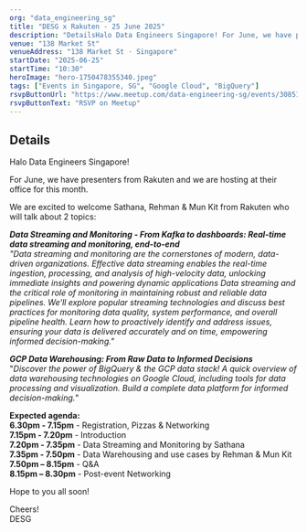 ```yaml
---
org: "data_engineering_sg"
title: "DESG x Rakuten - 25 June 2025"
description: "DetailsHalo Data Engineers Singapore! For June, we have presenters from Rakuten and we are hosting at their office for this month. We are excited to welcome Sat"
venue: "138 Market St"
venueAddress: "138 Market St · Singapore"
startDate: "2025-06-25"
startTime: "10:30"
heroImage: "hero-1750478355340.jpeg"
tags: ["Events in Singapore, SG", "Google Cloud", "BigQuery"]
rsvpButtonUrl: "https://www.meetup.com/data-engineering-sg/events/308518037"
rsvpButtonText: "RSVP on Meetup"
---
```


## Details

Halo Data Engineers Singapore!

For June, we have presenters from Rakuten and we are hosting at their office for this month.

We are excited to welcome Sathana, Rehman & Mun Kit from Rakuten who will talk about 2 topics:

_**Data Streaming and Monitoring - From Kafka to dashboards: Real-time data streaming and monitoring, end-to-end**_  
_"Data streaming and monitoring are the cornerstones of modern, data-driven organizations. Effective data streaming enables the real-time ingestion, processing, and analysis of high-velocity data, unlocking immediate insights and powering dynamic applications Data streaming and the critical role of monitoring in maintaining robust and reliable data pipelines. We'll explore popular streaming technologies and discuss best practices for monitoring data quality, system performance, and overall pipeline health. Learn how to proactively identify and address issues, ensuring your data is delivered accurately and on time, empowering informed decision-making."_

_**GCP Data Warehousing: From Raw Data to Informed Decisions**_  
"_Discover the power of BigQuery & the GCP data stack! A quick overview of data warehousing technologies on Google Cloud, including tools for data processing and visualization. Build a complete data platform for informed decision-making._"

**Expected agenda:**  
**6.30pm - 7.15pm** - Registration, Pizzas & Networking  
**7.15pm - 7.20pm** - Introduction  
**7.20pm - 7.35pm** - Data Streaming and Monitoring by Sathana  
**7.35pm - 7.50pm** - Data Warehousing and use cases by Rehman & Mun Kit  
**7.50pm – 8.15pm** - Q&A  
**8.15pm – 8.30pm** - Post-event Networking

Hope to you all soon!

Cheers!  
DESG